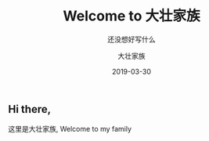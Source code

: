 ﻿---
layout:     post
title:      Welcome to 大壮家族
subtitle:   还没想好写什么
date:       2019-03-30
author:     大壮家族
header-img: img/WeChat Image_20190330212629.jpg
catalog: false
tags:
    - Hello
---

## Hi there,

这里是大壮家族, Welcome to my family
 


